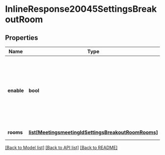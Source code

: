 # InlineResponse20045SettingsBreakoutRoom

## Properties
Name | Type | Description | Notes
------------ | ------------- | ------------- | -------------
**enable** | **bool** | Set this field&#x27;s value to &#x60;true&#x60; if you would like to enable the [breakout room pre-assign](https://support.zoom.us/hc/en-us/articles/360032752671-Pre-assigning-participants-to-breakout-rooms#h_36f71353-4190-48a2-b999-ca129861c1f4) option. | [optional] 
**rooms** | [**list[MeetingsmeetingIdSettingsBreakoutRoomRooms]**](MeetingsmeetingIdSettingsBreakoutRoomRooms.md) | Create room(s). | [optional] 

[[Back to Model list]](../README.md#documentation-for-models) [[Back to API list]](../README.md#documentation-for-api-endpoints) [[Back to README]](../README.md)

